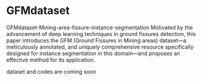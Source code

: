 # GFMdataset
GFMdataset-Mining-area-fissure-instance-segmentation
Motivated by the advancement of deep learning techniques in ground fissures detection, this paper introduces the GFM (Ground Fissures in Mining areas) dataset—a meticulously annotated, and uniquely comprehensive resource specifically designed for instance segmentation in this domain—and proposes an effective method for its application.

dataset and codes are coming soon
